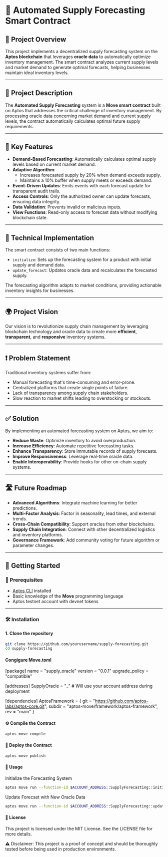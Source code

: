 # 🧠 Automated Supply Forecasting Smart Contract

## 📌 Project Overview

This project implements a decentralized supply forecasting system on the **Aptos blockchain** that leverages **oracle data** to automatically optimize inventory management. The smart contract analyzes current supply levels and market demand to generate optimal forecasts, helping businesses maintain ideal inventory levels.

---

## 📄 Project Description

The **Automated Supply Forecasting** system is a **Move smart contract** built on Aptos that addresses the critical challenge of inventory management. By processing oracle data concerning market demand and current supply levels, the contract automatically calculates optimal future supply requirements.

---

## 🚀 Key Features

- **Demand-Based Forecasting**: Automatically calculates optimal supply levels based on current market demand.
- **Adaptive Algorithm**:
  - Increases forecasted supply by 20% when demand exceeds supply.
  - Maintains a 10% buffer when supply meets or exceeds demand.
- **Event-Driven Updates**: Emits events with each forecast update for transparent audit trails.
- **Access Controls**: Only the authorized owner can update forecasts, ensuring data integrity.
- **Data Validation**: Prevents invalid or malicious inputs.
- **View Functions**: Read-only access to forecast data without modifying blockchain state.

---

## 🔧 Technical Implementation

The smart contract consists of two main functions:

- `initialize`: Sets up the forecasting system for a product with initial supply and demand data.
- `update_forecast`: Updates oracle data and recalculates the forecasted supply.

The forecasting algorithm adapts to market conditions, providing actionable inventory insights for businesses.

---

## 🌍 Project Vision

Our vision is to revolutionize supply chain management by leveraging blockchain technology and oracle data to create more **efficient**, **transparent**, and **responsive** inventory systems.

---

## ❗ Problem Statement

Traditional inventory systems suffer from:

- Manual forecasting that's time-consuming and error-prone.
- Centralized platforms that create single points of failure.
- Lack of transparency among supply chain stakeholders.
- Slow reaction to market shifts leading to overstocking or stockouts.

---

## ✅ Solution

By implementing an automated forecasting system on Aptos, we aim to:

- **Reduce Waste**: Optimize inventory to avoid overproduction.
- **Increase Efficiency**: Automate repetitive forecasting tasks.
- **Enhance Transparency**: Store immutable records of supply forecasts.
- **Improve Responsiveness**: Leverage real-time oracle data.
- **Enable Interoperability**: Provide hooks for other on-chain supply systems.

---

## 🛣️ Future Roadmap

- **Advanced Algorithms**: Integrate machine learning for better predictions.
- **Multi-Factor Analysis**: Factor in seasonality, lead times, and external trends.
- **Cross-Chain Compatibility**: Support oracles from other blockchains.
- **Supply Chain Integration**: Connect with other decentralized logistics and inventory platforms.
- **Governance Framework**: Add community voting for future algorithm or parameter changes.

---

## 🧰 Getting Started

### 🔧 Prerequisites

- [Aptos CLI](https://aptos.dev/tools/aptos-cli/) installed
- Basic knowledge of the **Move** programming language
- Aptos testnet account with devnet tokens

---

### 🛠️ Installation

#### 1. Clone the repository

```bash
git clone https://github.com/yourusername/supply-forecasting.git
cd supply-forecasting
```

#### Congigure Move.toml
[package]
name = "supply_oracle"
version = "0.0.1"
upgrade_policy = "compatible"

[addresses]
SupplyOracle = "_"  # Will use your account address during deployment

[dependencies]
AptosFramework = { 
  git = "https://github.com/aptos-labs/aptos-core.git", 
  subdir = "aptos-move/framework/aptos-framework", 
  rev = "main" 
}

#### ⚙️ Compile the Contract
```bash
aptos move compile
```

#### 🚀 Deploy the Contract
```bash
aptos move publish
```

#### 🧪 Usage
Initialize the Forecasting System
```bash
aptos move run --function-id $ACCOUNT_ADDRESS::SupplyForecasting::initialize --args u64:1 u64:1000 u64:800
```
Update Forecast with New Oracle Data
```bash
aptos move run --function-id $ACCOUNT_ADDRESS::SupplyForecasting::update_forecast --args address:$ACCOUNT_ADDRESS u64:1200 u64:1500
```

#### 📄 License
This project is licensed under the MIT License. See the LICENSE file for more details.

⚠️ Disclaimer: This project is a proof of concept and should be thoroughly tested before being used in production environments.
